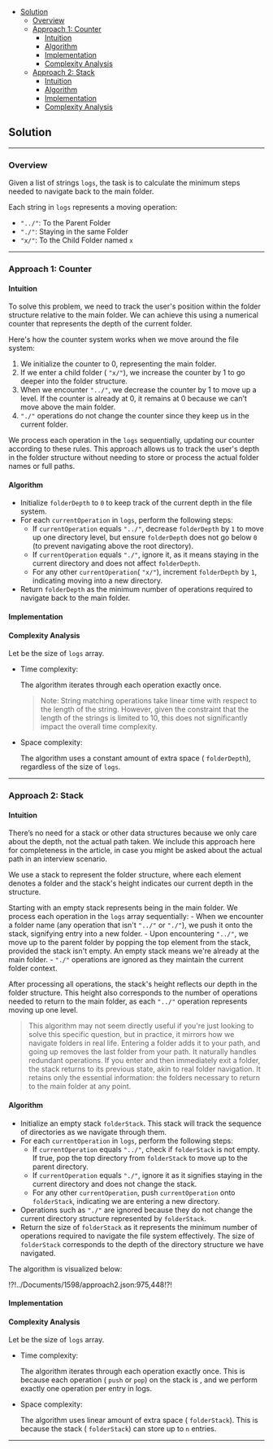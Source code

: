 - [Solution](#solution)
  - [Overview](#overview)
  - [Approach 1: Counter](#approach-1-counter)
    - [Intuition](#intuition)
    - [Algorithm](#algorithm)
    - [Implementation](#implementation)
    - [Complexity Analysis](#complexity-analysis)
  - [Approach 2: Stack](#approach-2-stack)
    - [Intuition](#intuition_1)
    - [Algorithm](#algorithm_1)
    - [Implementation](#implementation_1)
    - [Complexity Analysis](#complexity-analysis_1)

## Solution

* * *

### Overview

Given a list of strings `logs`, the task is to calculate the minimum steps needed to navigate back to the main folder.

Each string in `logs` represents a moving operation:

- `"../"`: To the Parent Folder
- `"./"`: Staying in the same Folder
- `"x/"`: To the Child Folder named `x`

* * *

### Approach 1: Counter

#### Intuition

To solve this problem, we need to track the user's position within the folder structure relative to the main folder. We can achieve this using a numerical counter that represents the depth of the current folder.

Here's how the counter system works when we move around the file system:

1. We initialize the counter to 0, representing the main folder.
2. If we enter a child folder ( `"x/"`), we increase the counter by 1 to go deeper into the folder structure.
3. When we encounter `"../"`, we decrease the counter by 1 to move up a level. If the counter is already at 0, it remains at 0 because we can't move above the main folder.
4. `"./"` operations do not change the counter since they keep us in the current folder.

We process each operation in the `logs` sequentially, updating our counter according to these rules. This approach allows us to track the user's depth in the folder structure without needing to store or process the actual folder names or full paths.

#### Algorithm

- Initialize `folderDepth` to `0` to keep track of the current depth in the file system.
- For each `currentOperation` in `logs`, perform the following steps:
  - If `currentOperation` equals `"../"`, decrease `folderDepth` by `1` to move up one directory level, but ensure `folderDepth` does not go below `0` (to prevent navigating above the root directory).
  - If `currentOperation` equals `"./"`, ignore it, as it means staying in the current directory and does not affect `folderDepth`.
  - For any other `currentOperation`( `"x/"`), increment `folderDepth` by `1`, indicating moving into a new directory.
- Return `folderDepth` as the minimum number of operations required to navigate back to the main folder.

#### Implementation

#### Complexity Analysis

Let  be the size of `logs` array.

- Time complexity:

  The algorithm iterates through each operation exactly once.


  > Note: String matching operations take linear time with respect to the length of the string. However, given the constraint that the length of the strings is limited to 10, this does not significantly impact the overall time complexity.

- Space complexity:

  The algorithm uses a constant amount of extra space ( `folderDepth`), regardless of the size of `logs`.


* * *

### Approach 2: Stack

#### Intuition

There’s no need for a stack or other data structures because we only care about the depth, not the actual path taken. We include this approach here for completeness in the article, in case you might be asked about the actual path in an interview scenario.

We use a stack to represent the folder structure, where each element denotes a folder and the stack's height indicates our current depth in the structure.

Starting with an empty stack represents being in the main folder. We process each operation in the `logs` array sequentially:
\- When we encounter a folder name (any operation that isn't `"../"` or `"./"`), we push it onto the stack, signifying entry into a new folder.
\- Upon encountering `"../"`, we move up to the parent folder by popping the top element from the stack, provided the stack isn't empty. An empty stack means we're already at the main folder.
\- `"./"` operations are ignored as they maintain the current folder context.

After processing all operations, the stack's height reflects our depth in the folder structure. This height also corresponds to the number of operations needed to return to the main folder, as each `"../"` operation represents moving up one level.

> This algorithm may not seem directly useful if you're just looking to solve this specific question, but in practice, it mirrors how we navigate folders in real life. Entering a folder adds it to your path, and going up removes the last folder from your path. It naturally handles redundant operations. If you enter and then immediately exit a folder, the stack returns to its previous state, akin to real folder navigation. It retains only the essential information: the folders necessary to return to the main folder at any point.

#### Algorithm

- Initialize an empty stack `folderStack`. This stack will track the sequence of directories as we navigate through them.
- For each `currentOperation` in `logs`, perform the following steps:
  - If `currentOperation` equals `"../"`, check if `folderStack` is not empty. If true, pop the top directory from `folderStack` to move up to the parent directory.
  - If `currentOperation` equals `"./"`, ignore it as it signifies staying in the current directory and does not change the stack.
  - For any other `currentOperation`, push `currentOperation` onto `folderStack`, indicating we are entering a new directory.
- Operations such as `"./"` are ignored because they do not change the current directory structure represented by `folderStack`.
- Return the size of `folderStack` as it represents the minimum number of operations required to navigate the file system effectively. The size of `folderStack` corresponds to the depth of the directory structure we have navigated.

The algorithm is visualized below:

!?!../Documents/1598/approach2.json:975,448!?!

#### Implementation

#### Complexity Analysis

Let  be the size of `logs` array.

- Time complexity:

  The algorithm iterates through each operation exactly once. This is because each operation ( `push` or `pop`) on the stack is , and we perform exactly one operation per entry in logs.

- Space complexity:

  The algorithm uses linear amount of extra space ( `folderStack`). This is because the stack ( `folderStack`) can store up to `n` entries.


* * *